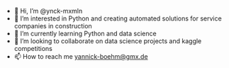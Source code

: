 - 👋 Hi, I’m @ynck-mxmln
- 👀 I’m interested in Python and creating automated solutions for service companies in construction
- 🌱 I’m currently learning Python and data science
- 💞️ I’m looking to collaborate on data science projects and kaggle competitions
- 📫 How to reach me yannick-boehm@gmx.de

<!---
ynck-mxmln/ynck-mxmln is a ✨ special ✨ repository because its `README.md` (this file) appears on your GitHub profile.
You can click the Preview link to take a look at your changes.
--->

